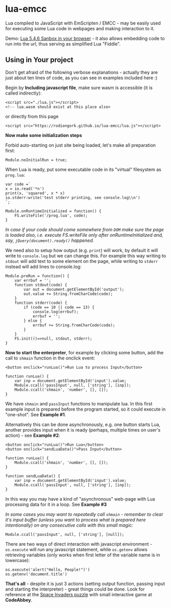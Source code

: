 # lua-emcc

Lua compiled to JavaScript with EmScripten / EMCC - may be easily used for executing some
Lua code in webpages and making interaction to it.

Demo: [Lua 5.4.6 Sanbox in your browser](https://rodiongork.github.io/lua-emcc) - it also allows embedding
code to run into the url, thus serving as simplified Lua "Fiddle".

## Using in Your project

Don't get afraid of the following verbose explanations - actually they are just about ten lines of code, as you
can see in examples included here :)

Begin by **Including javascript file**, make sure wasm is accessible (it is called indirectly):

    <script src="./lua.js"></script>
    <!-- lua.wasm should exist at this place also>

or directly from this page

    <script src="https://rodiongork.github.io/lua-emcc/lua.js"></script>

**Now make some initialization steps**

Forbid auto-starting on just site being loaded, let's make all preparation first:

    Module.noInitialRun = true;

When Lua is ready, put some executable code in its "virtual" filesystem as `prog.lua`:

    var code =`
    x = io.read('*n')
    print(x, 'squared', x * x)
    io.stderr:write('test stderr printing, see console.log\\n')
    `;

    Module.onRuntimeInitialized = function() {
        FS.writeFile('/prog.lua', code);
    }

_In case if your code should come somewhere from `DOM` make sure the page is loaded also,
i.e. execute FS.writeFile only after onRuntimeInitialized and, say, `jQuery(document).ready()`
happened._

We need also to setup how output (e.g. `print`) will work, by default it will write to `console.log`
but we can change this. For example this way writing to `stdout` will add text to some
element on the page, while writing to `stderr` instead will add lines to console.log:

    Module.preRun = function() {
        var errbuf = '';
        function stdout(code) {
            var out = document.getElementById('output');
            out.value += String.fromCharCode(code);
        }
        function stderr(code) {
            if (code == 10 || code == 13) {
                console.log(errbuf);
                errbuf = '';
            } else {
                errbuf += String.fromCharCode(code);
            }
        }
        FS.init(()=>null, stdout, stderr);
    }

**Now to start the enterpreter**, for example by clicking some button, add the call to `shmain`
function in the onclick event:

    <button onclick="runLua()">Run Lua to process Input</button>

    function runLua() {
        var inp = document.getElementById('input').value;
        Module.ccall('passInput', null, ['string'], [inp]);
        Module.ccall('shmain', 'number', [], []);
    }

We have `shmain` and `passInput` functions to manipulate lua. In this first example
input is prepared before the program started, so it could execute in "one-shot".
See **Example #1**.

Alternatively this can be done asynchronously, e.g. one button starts Lua, another
provides input when it is ready (perhaps, multiple times on user's action) - see **Example #2**:

    <button onclick="runLua()">Run Lua</button>
    <button onclick="sendLuaData()">Pass Input</button>

    function runLua() {
        Module.ccall('shmain', 'number', [], []);
    }

    function sendLuaData() {
        var inp = document.getElementById('input').value;
        Module.ccall('passInput', null, ['string'], [inp]);
    }

In this way you may have a kind of "asynchronous" web-page with Lua processing data
for it in a loop. See **Example #3**

_In some cases you may want to repeatedly call `shmain` - remember to clear it's input
buffer (unless you want to process what is prepared here intentionally) on any consecutive
calls with this small magic:_

    Module.ccall('passInput', null, ['string'], [null]);

There are two ways of direct interaction with javascript environment - `os.execute` will
run any javascript statement, while `os.getenv` allows retrieving variables (only
works when first letter of the variable name is in lowercase):

    os.execute('alert("Hello, People!")')
    os.getenv('document.title')

**That's all** - despite it is just 3 actions (setting output function, passing input and
starting the interpreter) - great things could be done. Look for reference at the
[Space Invaders puzzle](https://www.codeabbey.com/index/task_view/space-invaders) with
small interactive game at **CodeAbbey**.
